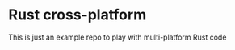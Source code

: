 Rust cross-platform
===================

This is just an example repo to play with multi-platform Rust code
